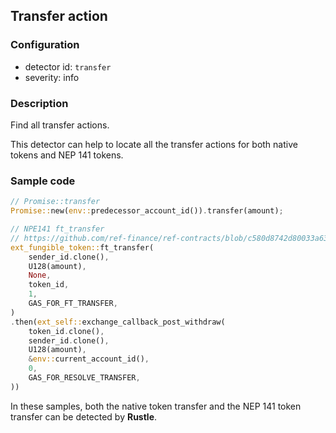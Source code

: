 ## Transfer action

### Configuration

* detector id: `transfer`
* severity: info

### Description

Find all transfer actions.

This detector can help to locate all the transfer actions for both native tokens and NEP 141 tokens.

### Sample code

```rust
// Promise::transfer
Promise::new(env::predecessor_account_id()).transfer(amount);
```

```rust
// NPE141 ft_transfer
// https://github.com/ref-finance/ref-contracts/blob/c580d8742d80033a630a393180163ab70f9f3c94/ref-exchange/src/account_deposit.rs#L446
ext_fungible_token::ft_transfer(
    sender_id.clone(),
    U128(amount),
    None,
    token_id,
    1,
    GAS_FOR_FT_TRANSFER,
)
.then(ext_self::exchange_callback_post_withdraw(
    token_id.clone(),
    sender_id.clone(),
    U128(amount),
    &env::current_account_id(),
    0,
    GAS_FOR_RESOLVE_TRANSFER,
))
```

In these samples, both the native token transfer and the NEP 141 token transfer can be detected by **Rustle**. 
